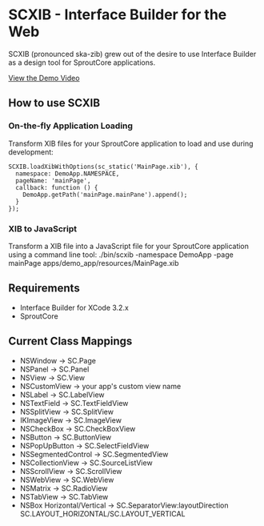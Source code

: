 SCXIB - Interface Builder for the Web
=====================================

SCXIB (pronounced ska-zib) grew out of the desire to use Interface Builder
as a design tool for SproutCore applications.

[View the Demo Video]

## How to use SCXIB

### On-the-fly Application Loading

Transform XIB files for your SproutCore application to load and use during development:

    SCXIB.loadXibWithOptions(sc_static('MainPage.xib'), {
      namespace: DemoApp.NAMESPACE,
      pageName: 'mainPage',
      callback: function () {
        DemoApp.getPath('mainPage.mainPane').append();
      }
    });

### XIB to JavaScript

Transform a XIB file into a JavaScript file for your SproutCore application
using a command line tool:
    ./bin/scxib -namespace DemoApp -page mainPage apps/demo_app/resources/MainPage.xib

## Requirements

  - Interface Builder for XCode 3.2.x
  - SproutCore

## Current Class Mappings

  - NSWindow -> SC.Page
  - NSPanel -> SC.Panel
  - NSView -> SC.View
  - NSCustomView -> your app's custom view name
  - NSLabel -> SC.LabelView
  - NSTextField -> SC.TextFieldView
  - NSSplitView -> SC.SplitView
  - IKImageView -> SC.ImageView
  - NSCheckBox -> SC.CheckBoxView
  - NSButton -> SC.ButtonView
  - NSPopUpButton -> SC.SelectFieldView
  - NSSegmentedControl -> SC.SegmentedView
  - NSCollectionView -> SC.SourceListView
  - NSScrollView -> SC.ScrollView
  - NSWebView -> SC.WebView
  - NSMatrix -> SC.RadioView
  - NSTabView -> SC.TabView
  - NSBox Horizontal/Vertical -> SC.SeparatorView:layoutDirection SC.LAYOUT\_HORIZONTAL/SC.LAYOUT\_VERTICAL

[View the Demo Video]: http://vimeo.com/
